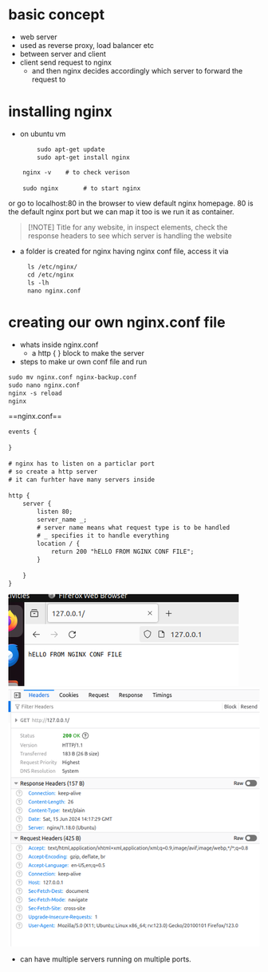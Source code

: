 # basic concept
- web server
- used as reverse proxy, load balancer etc
- between server and client
- client send request to nginx
	- and then nginx decides accordingly which server to forward the request to

# installing nginx
- on ubuntu vm

```
		sudo apt-get update
		sudo apt-get install nginx
```

		nginx -v    # to check verison
		
		sudo nginx       # to start nginx
		
or go to localhost:80 in the browser to view default nginx homepage. 80 is the default nginx port but we can map it too is we run it as container. 
	
> [!NOTE] Title
> for any website, in inspect elements, check the response headers to see which server is handling the website

- a folder is created for nginx having nginx conf file, access it via

		ls /etc/nginx/
		cd /etc/nginx
		ls -lh
		nano nginx.conf
		
# creating our own nginx.conf file	

- whats inside nginx.conf
	- a http { } block to make the server
- steps to make ur own conf file and run

```
sudo mv nginx.conf nginx-backup.conf
sudo nano nginx.conf
nginx -s reload
nginx
```

==nginx.conf==
```configfile
events {

}

# nginx has to listen on a particlar port 
# so create a http server
# it can furhter have many servers inside

http {
	server {
		listen 80;
		server_name _;   
		# server name means what request type is to be handled  
		# _ specifies it to handle everything
		location / {
			return 200 "hELLO FROM NGINX CONF FILE";
		}
		
	}
}

```


![alt text](https://github.com/umergit24/nginx/blob/master/Pasted%20image%2020240615191552.png)
![alt text](https://github.com/umergit24/nginx/blob/master/Pasted%20image%2020240615191756.png)


- can have multiple servers running on multiple ports.



